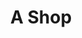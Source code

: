 ---
layout: post
categories: [sale, shop]
title: "A Shop"
price: "80 Lac"
address: "Infront of Mudarsa Qasim-ul-Uloom"
type: "SHOP FOR SALE"
area: "16×18 ft."
---